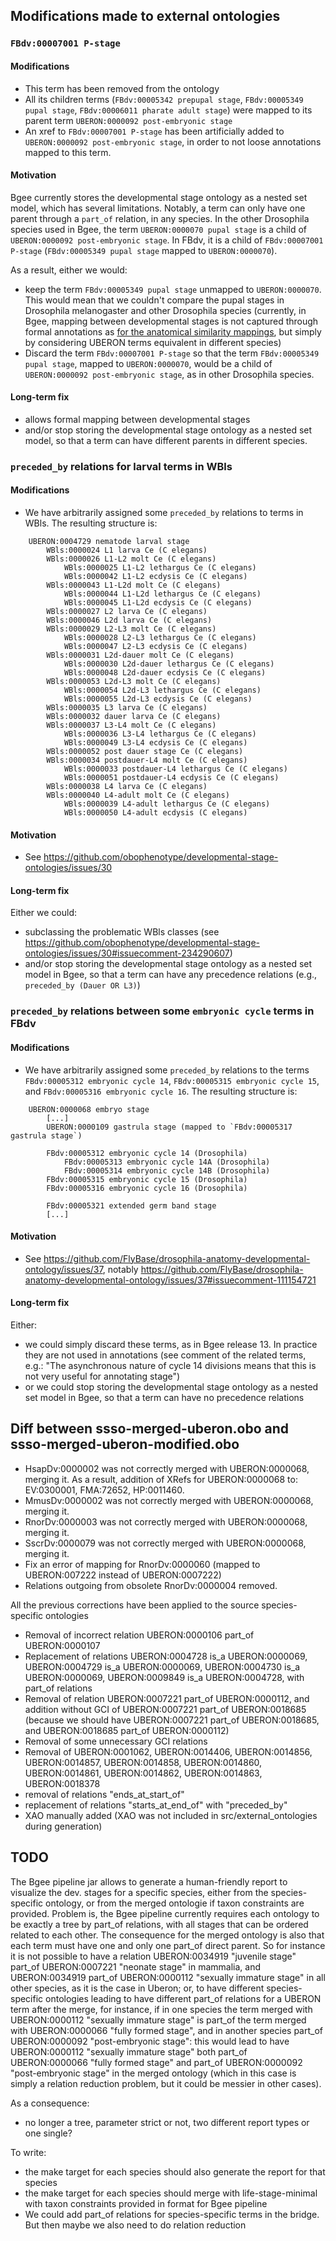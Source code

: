## Modifications made to external ontologies

### `FBdv:00007001 P-stage`

#### Modifications

* This term has been removed from the ontology
* All its children terms (`FBdv:00005342 prepupal stage`, `FBdv:00005349 pupal stage`, `FBdv:00006011 pharate adult stage`) were mapped to its parent term `UBERON:0000092 post-embryonic stage`
* An xref to `FBdv:00007001 P-stage` has been artificially added to `UBERON:0000092 post-embryonic stage`, in order to not loose annotations mapped to this term.

#### Motivation

Bgee currently stores the developmental stage ontology as a nested set model, which has several limitations. Notably, a term can only have one parent through a `part_of` relation, in any species. In the other Drosophila species used in Bgee, the term `UBERON:0000070 pupal stage` is a child of `UBERON:0000092 post-embryonic stage`. In FBdv, it is a child of `FBdv:00007001 P-stage` (`FBdv:00005349 pupal stage` mapped to `UBERON:0000070`).

As a result, either we would:

* keep the term `FBdv:00005349 pupal stage` unmapped to `UBERON:0000070`. This would mean that we couldn't compare the pupal stages in Drosophila melanogaster and other Drosophila species (currently, in Bgee, mapping between developmental stages is not captured through formal annotations as [for the anatomical similarity mappings](https://github.com/BgeeDB/anatomical-similarity-annotations/), but simply by considering UBERON terms equivalent in different species)
* Discard the term `FBdv:00007001 P-stage` so that the term `FBdv:00005349 pupal stage`, mapped to `UBERON:0000070`, would be a child of `UBERON:0000092 post-embryonic stage`, as in other Drosophila species.

#### Long-term fix

* allows formal mapping between developmental stages
* and/or stop storing the developmental stage ontology as a nested set model, so that a term can have different parents in different species.

### `preceded_by` relations for larval terms in WBls

#### Modifications

* We have arbitrarily assigned some `preceded_by` relations to terms in WBls. The resulting structure is:

```
    UBERON:0004729 nematode larval stage
        WBls:0000024 L1 larva Ce (C elegans)
        WBls:0000026 L1-L2 molt Ce (C elegans)
            WBls:0000025 L1-L2 lethargus Ce (C elegans)
            WBls:0000042 L1-L2 ecdysis Ce (C elegans)
        WBls:0000043 L1-L2d molt Ce (C elegans)
            WBls:0000044 L1-L2d lethargus Ce (C elegans)
            WBls:0000045 L1-L2d ecdysis Ce (C elegans)
        WBls:0000027 L2 larva Ce (C elegans)
        WBls:0000046 L2d larva Ce (C elegans)
        WBls:0000029 L2-L3 molt Ce (C elegans)
            WBls:0000028 L2-L3 lethargus Ce (C elegans)
            WBls:0000047 L2-L3 ecdysis Ce (C elegans)
        WBls:0000031 L2d-dauer molt Ce (C elegans)
            WBls:0000030 L2d-dauer lethargus Ce (C elegans)
            WBls:0000048 L2d-dauer ecdysis Ce (C elegans)
        WBls:0000053 L2d-L3 molt Ce (C elegans)
            WBls:0000054 L2d-L3 lethargus Ce (C elegans)
            WBls:0000055 L2d-L3 ecdysis Ce (C elegans)
        WBls:0000035 L3 larva Ce (C elegans)
        WBls:0000032 dauer larva Ce (C elegans)
        WBls:0000037 L3-L4 molt Ce (C elegans)
            WBls:0000036 L3-L4 lethargus Ce (C elegans)
            WBls:0000049 L3-L4 ecdysis Ce (C elegans)
        WBls:0000052 post dauer stage Ce (C elegans)
        WBls:0000034 postdauer-L4 molt Ce (C elegans)
            WBls:0000033 postdauer-L4 lethargus Ce (C elegans)
            WBls:0000051 postdauer-L4 ecdysis Ce (C elegans)
        WBls:0000038 L4 larva Ce (C elegans)
        WBls:0000040 L4-adult molt Ce (C elegans)
            WBls:0000039 L4-adult lethargus Ce (C elegans)
            WBls:0000050 L4-adult ecdysis (C elegans)
```

#### Motivation

* See https://github.com/obophenotype/developmental-stage-ontologies/issues/30

#### Long-term fix

Either we could:

* subclassing the problematic WBls classes (see https://github.com/obophenotype/developmental-stage-ontologies/issues/30#issuecomment-234290607)
* and/or stop storing the developmental stage ontology as a nested set model in Bgee, so that a term can have any precedence relations (e.g., `preceded_by (Dauer OR L3)`)

### `preceded_by` relations between some `embryonic cycle` terms in FBdv

#### Modifications

* We have arbitrarily assigned some `preceded_by` relations to the terms `FBdv:00005312 embryonic cycle 14`, `FBdv:00005315 embryonic cycle 15`, and `FBdv:00005316 embryonic cycle 16`. The resulting structure is:

```
    UBERON:0000068 embryo stage
        [...]
        UBERON:0000109 gastrula stage (mapped to `FBdv:00005317 gastrula stage`)

        FBdv:00005312 embryonic cycle 14 (Drosophila)
            FBdv:00005313 embryonic cycle 14A (Drosophila)
            FBdv:00005314 embryonic cycle 14B (Drosophila)
        FBdv:00005315 embryonic cycle 15 (Drosophila)
        FBdv:00005316 embryonic cycle 16 (Drosophila)

        FBdv:00005321 extended germ band stage
        [...]
```

#### Motivation

* See https://github.com/FlyBase/drosophila-anatomy-developmental-ontology/issues/37, notably https://github.com/FlyBase/drosophila-anatomy-developmental-ontology/issues/37#issuecomment-111154721

#### Long-term fix

Either:

* we could simply discard these terms, as in Bgee release 13. In practice they are not used in annotations (see comment of the related terms, e.g.: "The asynchronous nature of cycle 14 divisions means that this is not very useful for annotating stage")
* or we could stop storing the developmental stage ontology as a nested set model in Bgee, so that a term can have no precedence relations


## Diff between ssso-merged-uberon.obo and ssso-merged-uberon-modified.obo

* HsapDv:0000002 was not correctly merged with UBERON:0000068, merging it. As a result, addition of XRefs for UBERON:0000068 to: EV:0300001, FMA:72652, HP:0011460.
* MmusDv:0000002 was not correctly merged with UBERON:0000068, merging it.
* RnorDv:0000003 was not correctly merged with UBERON:0000068, merging it.
* SscrDv:0000079 was not correctly merged with UBERON:0000068, merging it.
* Fix an error of mapping for RnorDv:0000060 (mapped to UBERON:007222 instead of UBERON:0007222)
* Relations outgoing from obsolete RnorDv:0000004 removed.

All the previous corrections have been applied to the source species-specific ontologies

* Removal of incorrect relation UBERON:0000106 part_of UBERON:0000107
* Replacement of relations UBERON:0004728 is_a UBERON:0000069, UBERON:0004729 is_a UBERON:0000069, UBERON:0004730 is_a UBERON:0000069, UBERON:0009849 is_a UBERON:0004728, with part_of relations
* Removal of relation UBERON:0007221 part_of UBERON:0000112, and addition without GCI of UBERON:0007221 part_of UBERON:0018685 (because we should have UBERON:0007221 part_of UBERON:0018685, and UBERON:0018685 part_of UBERON:0000112)
* Removal of some unnecessary GCI relations
* Removal of UBERON:0001062, UBERON:0014406, UBERON:0014856, UBERON:0014857, UBERON:0014858, UBERON:0014860, UBERON:0014861, UBERON:0014862, UBERON:0014863, UBERON:0018378
* removal of relations "ends_at_start_of"
* replacement of relations "starts_at_end_of" with "preceded_by"
* XAO manually added (XAO was not included in src/external_ontologies during generation)

## TODO

The Bgee pipeline jar allows to generate a human-friendly report to visualize the dev. stages for a specific species, either from the species-specific ontology, or from the merged ontologie if taxon constraints are provided. Problem is, the Bgee pipeline currently requires each ontology to be exactly a tree by part_of relations, with all stages that can be ordered related to each other. The consequence for the merged ontology is also that each term must have one and only one part_of direct parent. So for instance it is not possible to have a relation UBERON:0034919 "juvenile stage" part_of UBERON:0007221 "neonate stage" in mammalia, and UBERON:0034919 part_of UBERON:0000112 "sexually immature stage" in all other species, as it is the case in Uberon; or, to have different species-specific ontologies leading to have different part_of relations for a UBERON term after the merge, for instance, if in one species the term merged with UBERON:0000112 "sexually immature stage" is part_of the term merged with UBERON:0000066 "fully formed stage", and in another species part_of UBERON:0000092 "post-embryonic stage": this would lead to have UBERON:0000112 "sexually immature stage" both part_of UBERON:0000066 "fully formed stage" and part_of UBERON:0000092 "post-embryonic stage" in the merged ontology (which in this case is simply a relation reduction problem, but it could be messier in other cases).

As a consequence:
* no longer a tree, parameter strict or not, two different report types or one single?

To write:
* the make target for each species should also generate the report for that species
* the make target for each species should merge with life-stage-minimal with taxon constraints provided in format for Bgee pipeline
* We could add part_of relations for species-specific terms in the bridge. But then maybe we also need to do relation reduction
